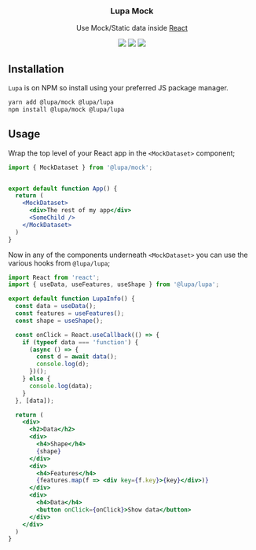<h3 align="center">
  Lupa Mock
</h3>

<p align="center">
  Use Mock/Static data inside <a href="https://facebook.github.io/react">React</a>
</p>

<p align="center">
  <a href="https://www.npmjs.com/package/@lupa/mock"><img src="https://img.shields.io/npm/v/@lupa/mock?style=flat-square"></a>
  <a href="https://www.npmjs.com/package/@lupa/mock"><img src="https://img.shields.io/npm/dm/@lupa/mock?style=flat-square"></a>
  <a href="https://travis-ci.com/mondobrain/@lupa/mock"><img src="https://img.shields.io/travis/com/mondobrain/@lupa/mock/master?style=flat-square"></a>
</p>

## Installation

`Lupa` is on NPM so install using your preferred JS package manager.

```bash
yarn add @lupa/mock @lupa/lupa
npm install @lupa/mock @lupa/lupa
```

## Usage

Wrap the top level of your React app in the `<MockDataset>` component;
```jsx
import { MockDataset } from '@lupa/mock';


export default function App() {
  return (
    <MockDataset>
      <div>The rest of my app</div>
      <SomeChild />
    </MockDataset>
  )
}

```

Now in any of the components underneath `<MockDataset>` you can use the various hooks from `@lupa/lupa`;

```jsx
import React from 'react';
import { useData, useFeatures, useShape } from '@lupa/lupa';

export default function LupaInfo() {
  const data = useData();
  const features = useFeatures();
  const shape = useShape();

  const onClick = React.useCallback(() => {
    if (typeof data === 'function') {
      (async () => {
        const d = await data();
        console.log(d);
      })();
    } else {
      console.log(data);
    }
  }, [data]);

  return (
    <div>
      <h2>Data</h2>
      <div>
        <h4>Shape</h4>
        {shape}
      </div>
      <div>
        <h4>Features</h4>
        {features.map(f => <div key={f.key}>{key}</div>)}
      </div>
      <div>
        <h4>Data</h4>
        <button onClick={onClick}>Show data</button>
      </div>
    </div>
  )
}
```